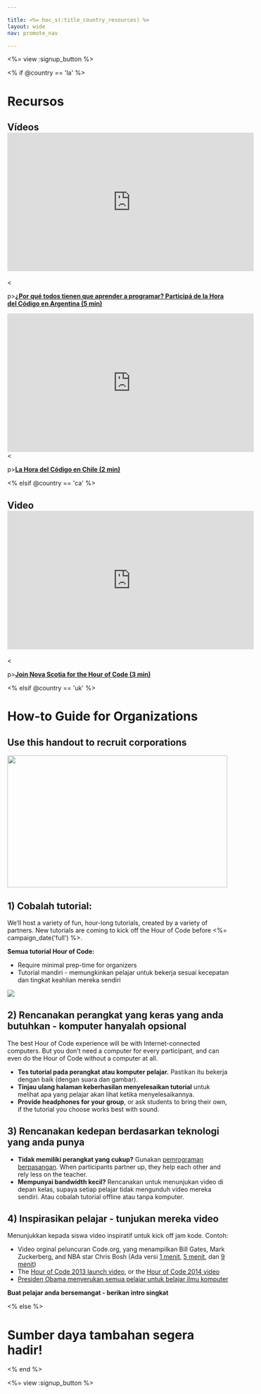 ```yaml
---

title: <%= hoc_s(:title_country_resources) %>
layout: wide
nav: promote_nav

---
```


<%= view :signup_button %>

<% if @country == 'la' %>

# Recursos

## Vídeos <iframe width="560" height="315" src="https://www.youtube.com/embed/HrBh2165KjE" frameborder="0" allowfullscreen></iframe>
<

p>[**¿Por qué todos tienen que aprender a programar? Participá de la Hora del Código en Argentina (5 min)**](https://www.youtube.com/watch?v=HrBh2165KjE)

  
 <iframe width="560" height="315" src="https://www.youtube.com/embed/_vq6Wpb-WyQ" frameborder="0" allowfullscreen></iframe>
<

p>[**La Hora del Código en Chile (2 min)**](https://www.youtube.com/watch?v=vq6Wpb-WyQ)

<% elsif @country == 'ca' %>

## Video <iframe width="560" height="315" src="https://www.youtube.com/embed/k3cg1e27zQM" frameborder="0" allowfullscreen></iframe>
<

p>[**Join Nova Scotia for the Hour of Code (3 min)**](https://www.youtube.com/watch?v=k3cg1e27zQM)

<% elsif @country == 'uk' %>

# How-to Guide for Organizations

## Use this handout to recruit corporations

[<img width="500" height="300" src="<%= localized_image('/images/corporations.png') %>" />](<%= localized_file('/files/corporations.pdf') %>)

## 1) Cobalah tutorial:

We’ll host a variety of fun, hour-long tutorials, created by a variety of partners. New tutorials are coming to kick off the Hour of Code before <%= campaign_date('full') %>.

**Semua tutorial Hour of Code:**

  * Require minimal prep-time for organizers
  * Tutorial mandiri - memungkinkan pelajar untuk bekerja sesuai kecepatan dan tingkat keahlian mereka sendiri

[![](https://uk.code.org/images/tutorials.png)](https://uk.code.org/learn)

## 2) Rencanakan perangkat yang keras yang anda butuhkan - komputer hanyalah opsional

The best Hour of Code experience will be with Internet-connected computers. But you don’t need a computer for every participant, and can even do the Hour of Code without a computer at all.

  * **Tes tutorial pada perangkat atau komputer pelajar.** Pastikan itu bekerja dengan baik (dengan suara dan gambar).
  * **Tinjau ulang halaman keberhasilan menyelesaikan tutorial** untuk melihat apa yang pelajar akan lihat ketika menyelesaikannya. 
  * **Provide headphones for your group**, or ask students to bring their own, if the tutorial you choose works best with sound.

## 3) Rencanakan kedepan berdasarkan teknologi yang anda punya

  * **Tidak memiliki perangkat yang cukup?** Gunakan [pemrograman berpasangan](http://www.ncwit.org/resources/pair-programming-box-power-collaborative-learning). When participants partner up, they help each other and rely less on the teacher.
  * **Mempunyai bandwidth kecil?** Rencanakan untuk menunjukan video di depan kelas, supaya setiap pelajar tidak mengunduh video mereka sendiri. Atau cobalah tutorial offline atau tanpa komputer.

## 4) Inspirasikan pelajar - tunjukan mereka video

Menunjukkan kepada siswa video inspiratif untuk kick off jam kode. Contoh:

  * Video orginal peluncuran Code.org, yang menampilkan Bill Gates, Mark Zuckerberg, and NBA star Chris Bosh (Ada versi [1 menit](https://www.youtube.com/watch?v=qYZF6oIZtfc), [5 menit](https://www.youtube.com/watch?v=nKIu9yen5nc), dan [9 menit](https://www.youtube.com/watch?v=dU1xS07N-FA))
  * The [Hour of Code 2013 launch video](https://www.youtube.com/watch?v=FC5FbmsH4fw), or the [Hour of Code 2014 video](https://www.youtube.com/watch?v=96B5-JGA9EQ)
  * [Presiden Obama menyerukan semua pelajar untuk belajar ilmu komputer](https://www.youtube.com/watch?v=6XvmhE1J9PY)

**Buat pelajar anda bersemangat - berikan intro singkat**

<% else %>

# Sumber daya tambahan segera hadir!

<% end %>

<%= view :signup_button %>